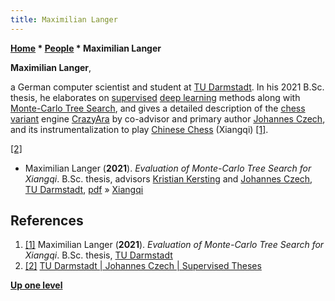 ```yaml
---
title: Maximilian Langer
---
```

**[Home](Home "Home") \* [People](People "People") \* Maximilian Langer**


**Maximilian Langer**,  

a German computer scientist and student at [TU Darmstadt](Darmstadt_University_of_Technology "Darmstadt University of Technology"). 
In his 2021 B.Sc. thesis, he elaborates on [supervised](Supervised_Learning "Supervised Learning") [deep learning](Deep_Learning "Deep Learning") methods along with [Monte-Carlo Tree Search](Monte-Carlo_Tree_Search "Monte-Carlo Tree Search"), and gives a detailed description of the [chess variant](Chess#Variants "Chess") engine [CrazyAra](CrazyAra "CrazyAra") by co-advisor and primary author [Johannes Czech](Johannes_Czech "Johannes Czech"), and its instrumentalization to play [Chinese Chess](Chinese_Chess "Chinese Chess") (Xiangqi) <a id="cite-note-1" href="#cite-ref-1">[1]</a>.






<a id="cite-note-2" href="#cite-ref-2">[2]</a>



* Maximilian Langer (**2021**). *Evaluation of Monte-Carlo Tree Search for Xiangqi*. B.Sc. thesis, advisors [Kristian Kersting](Kristian_Kersting "Kristian Kersting") and [Johannes Czech](Johannes_Czech "Johannes Czech"), [TU Darmstadt](Darmstadt_University_of_Technology "Darmstadt University of Technology"), [pdf](https://ml-research.github.io/papers/langer2021xiangqi.pdf) » [Xiangqi](Chinese_Chess "Chinese Chess")


## References


1. <a id="cite-ref-1" href="#cite-note-1">[1]</a>  Maximilian Langer (**2021**). *Evaluation of Monte-Carlo Tree Search for Xiangqi*. B.Sc. thesis, [TU Darmstadt](Darmstadt_University_of_Technology "Darmstadt University of Technology")
2. <a id="cite-ref-2" href="#cite-note-2">[2]</a> [TU Darmstadt | Johannes Czech | Supervised Theses](https://www.ml.informatik.tu-darmstadt.de/people/jczech/)

**[Up one level](People "People")**







 
